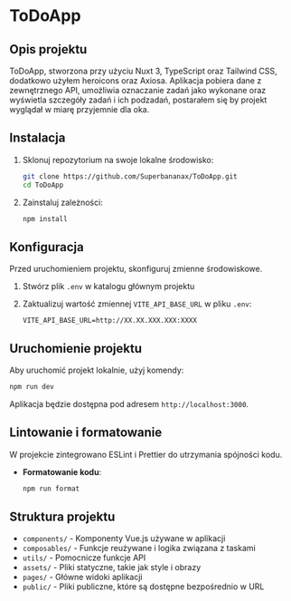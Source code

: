 
# ToDoApp
## Opis projektu

ToDoApp, stworzona przy użyciu Nuxt 3, TypeScript oraz Tailwind CSS, dodatkowo użyłem heroicons oraz Axiosa. Aplikacja pobiera dane z zewnętrznego API, umożliwia oznaczanie zadań jako wykonane oraz wyświetla szczegóły zadań i ich podzadań, postarałem się by projekt wyglądał w miarę przyjemnie dla oka. 


## Instalacja

1. Sklonuj repozytorium na swoje lokalne środowisko:

   ```bash
   git clone https://github.com/Superbananax/ToDoApp.git
   cd ToDoApp
   ```

2. Zainstaluj zależności:

   ```bash
   npm install
   ```

## Konfiguracja

Przed uruchomieniem projektu, skonfiguruj zmienne środowiskowe.

1. Stwórz plik `.env` w katalogu głównym projektu


2. Zaktualizuj wartość zmiennej `VITE_API_BASE_URL` w pliku `.env`:

   ```plaintext
   VITE_API_BASE_URL=http://XX.XX.XXX.XXX:XXXX
   ```


## Uruchomienie projektu

Aby uruchomić projekt lokalnie, użyj komendy:

```bash
npm run dev
```


Aplikacja będzie dostępna pod adresem `http://localhost:3000`.

## Lintowanie i formatowanie

W projekcie zintegrowano ESLint i Prettier do utrzymania spójności kodu.


- **Formatowanie kodu**:

  ```bash
  npm run format
  ```


## Struktura projektu

- `components/` - Komponenty Vue.js używane w aplikacji
- `composables/` - Funkcje reużywane i logika związana z taskami
- `utils/` - Pomocnicze funkcje API
- `assets/` - Pliki statyczne, takie jak style i obrazy
- `pages/` - Główne widoki aplikacji
- `public/` - Pliki publiczne, które są dostępne bezpośrednio w URL


